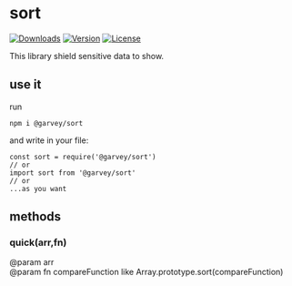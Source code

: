 # sort
<p>
  <a href="https://www.npmjs.com/package/@garvey/sort"><img src="https://img.shields.io/npm/dm/@garvey/sort.svg" alt="Downloads"></a>
  <a href="https://www.npmjs.com/package/@garvey/sort"><img src="https://img.shields.io/npm/v/@garvey/sort.svg" alt="Version"></a>
  <a href="https://www.npmjs.com/package/@garvey/sort"><img src="https://img.shields.io/npm/l/@garvey/sort.svg" alt="License"></a>
  </p>

This library shield sensitive data to show.
## use it
run

```
npm i @garvey/sort
```
and write in your file:

```
const sort = require('@garvey/sort')
// or
import sort from '@garvey/sort'
// or
...as you want
```
## methods

### quick(arr,fn)
@param arr<br/>
@param fn compareFunction like Array.prototype.sort(compareFunction)
